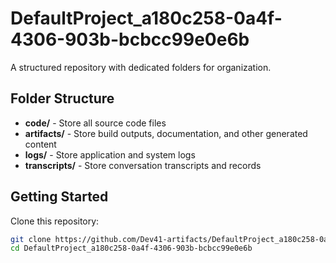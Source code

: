 # DefaultProject_a180c258-0a4f-4306-903b-bcbcc99e0e6b
A structured repository with dedicated folders for organization.

## Folder Structure

- **code/** - Store all source code files
- **artifacts/** - Store build outputs, documentation, and other generated content
- **logs/** - Store application and system logs
- **transcripts/** - Store conversation transcripts and records

## Getting Started

Clone this repository:
```bash
git clone https://github.com/Dev41-artifacts/DefaultProject_a180c258-0a4f-4306-903b-bcbcc99e0e6b
cd DefaultProject_a180c258-0a4f-4306-903b-bcbcc99e0e6b
```
